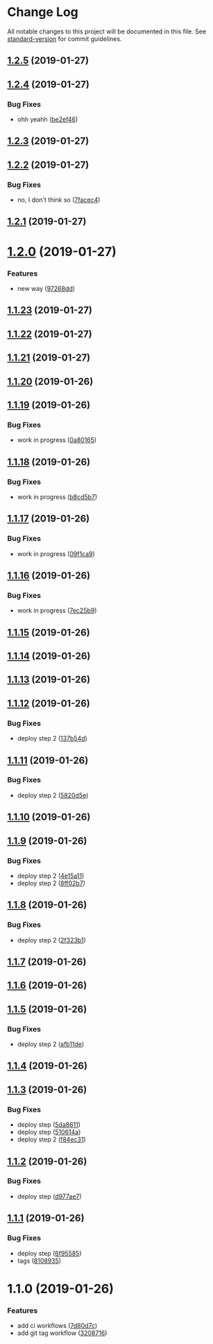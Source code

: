 # Change Log

All notable changes to this project will be documented in this file. See [standard-version](https://github.com/conventional-changelog/standard-version) for commit guidelines.

<a name="1.2.5"></a>
## [1.2.5](https://github.com/predescu/testing-circle-ci/compare/v1.2.4...v1.2.5) (2019-01-27)



<a name="1.2.4"></a>
## [1.2.4](https://github.com/predescu/testing-circle-ci/compare/v1.2.3...v1.2.4) (2019-01-27)


### Bug Fixes

* ohh yeahh ([be2ef46](https://github.com/predescu/testing-circle-ci/commit/be2ef46))



<a name="1.2.3"></a>
## [1.2.3](https://github.com/predescu/testing-circle-ci/compare/v1.2.2...v1.2.3) (2019-01-27)



<a name="1.2.2"></a>
## [1.2.2](https://github.com/predescu/testing-circle-ci/compare/v1.2.1...v1.2.2) (2019-01-27)


### Bug Fixes

* no, I don't think so ([7facec4](https://github.com/predescu/testing-circle-ci/commit/7facec4))



<a name="1.2.1"></a>
## [1.2.1](https://github.com/predescu/testing-circle-ci/compare/v1.2.0...v1.2.1) (2019-01-27)



<a name="1.2.0"></a>
# [1.2.0](https://github.com/predescu/testing-circle-ci/compare/v1.1.23...v1.2.0) (2019-01-27)


### Features

* new way ([97268dd](https://github.com/predescu/testing-circle-ci/commit/97268dd))



<a name="1.1.23"></a>
## [1.1.23](https://github.com/predescu/testing-circle-ci/compare/v1.1.22...v1.1.23) (2019-01-27)



<a name="1.1.22"></a>
## [1.1.22](https://github.com/predescu/testing-circle-ci/compare/v1.1.21...v1.1.22) (2019-01-27)



<a name="1.1.21"></a>
## [1.1.21](https://github.com/predescu/testing-circle-ci/compare/v1.1.20...v1.1.21) (2019-01-27)



<a name="1.1.20"></a>
## [1.1.20](https://github.com/predescu/testing-circle-ci/compare/v1.1.19...v1.1.20) (2019-01-26)



<a name="1.1.19"></a>
## [1.1.19](https://github.com/predescu/testing-circle-ci/compare/v1.1.18...v1.1.19) (2019-01-26)


### Bug Fixes

* work in progress ([0a80165](https://github.com/predescu/testing-circle-ci/commit/0a80165))



<a name="1.1.18"></a>
## [1.1.18](https://github.com/predescu/testing-circle-ci/compare/v1.1.17...v1.1.18) (2019-01-26)


### Bug Fixes

* work in progress ([b8cd5b7](https://github.com/predescu/testing-circle-ci/commit/b8cd5b7))



<a name="1.1.17"></a>
## [1.1.17](https://github.com/predescu/testing-circle-ci/compare/v1.1.16...v1.1.17) (2019-01-26)


### Bug Fixes

* work in progress ([09f1ca9](https://github.com/predescu/testing-circle-ci/commit/09f1ca9))



<a name="1.1.16"></a>
## [1.1.16](https://github.com/predescu/testing-circle-ci/compare/v1.1.15...v1.1.16) (2019-01-26)


### Bug Fixes

* work in progress ([7ec25b9](https://github.com/predescu/testing-circle-ci/commit/7ec25b9))



<a name="1.1.15"></a>
## [1.1.15](https://github.com/predescu/testing-circle-ci/compare/v1.1.14...v1.1.15) (2019-01-26)



<a name="1.1.14"></a>
## [1.1.14](https://github.com/predescu/testing-circle-ci/compare/v1.1.13...v1.1.14) (2019-01-26)



<a name="1.1.13"></a>
## [1.1.13](https://github.com/predescu/testing-circle-ci/compare/v1.1.12...v1.1.13) (2019-01-26)



<a name="1.1.12"></a>
## [1.1.12](https://github.com/predescu/testing-circle-ci/compare/v1.1.11...v1.1.12) (2019-01-26)


### Bug Fixes

* deploy step 2 ([137b54d](https://github.com/predescu/testing-circle-ci/commit/137b54d))



<a name="1.1.11"></a>
## [1.1.11](https://github.com/predescu/testing-circle-ci/compare/v1.1.10...v1.1.11) (2019-01-26)


### Bug Fixes

* deploy step 2 ([5820d5e](https://github.com/predescu/testing-circle-ci/commit/5820d5e))



<a name="1.1.10"></a>
## [1.1.10](https://github.com/predescu/testing-circle-ci/compare/v1.1.9...v1.1.10) (2019-01-26)



<a name="1.1.9"></a>
## [1.1.9](https://github.com/predescu/testing-circle-ci/compare/v1.1.8...v1.1.9) (2019-01-26)


### Bug Fixes

* deploy step 2 ([4e15a11](https://github.com/predescu/testing-circle-ci/commit/4e15a11))
* deploy step 2 ([8ff02b7](https://github.com/predescu/testing-circle-ci/commit/8ff02b7))



<a name="1.1.8"></a>
## [1.1.8](https://github.com/predescu/testing-circle-ci/compare/v1.1.7...v1.1.8) (2019-01-26)


### Bug Fixes

* deploy step 2 ([2f323b1](https://github.com/predescu/testing-circle-ci/commit/2f323b1))



<a name="1.1.7"></a>
## [1.1.7](https://github.com/predescu/testing-circle-ci/compare/v1.1.6...v1.1.7) (2019-01-26)



<a name="1.1.6"></a>
## [1.1.6](https://github.com/predescu/testing-circle-ci/compare/v1.1.5...v1.1.6) (2019-01-26)



<a name="1.1.5"></a>
## [1.1.5](https://github.com/predescu/testing-circle-ci/compare/v1.1.4...v1.1.5) (2019-01-26)


### Bug Fixes

* deploy step 2 ([afb11de](https://github.com/predescu/testing-circle-ci/commit/afb11de))



<a name="1.1.4"></a>
## [1.1.4](https://github.com/predescu/testing-circle-ci/compare/v1.1.3...v1.1.4) (2019-01-26)



<a name="1.1.3"></a>
## [1.1.3](https://github.com/predescu/testing-circle-ci/compare/v1.1.2...v1.1.3) (2019-01-26)


### Bug Fixes

* deploy step ([5da8611](https://github.com/predescu/testing-circle-ci/commit/5da8611))
* deploy step ([510614a](https://github.com/predescu/testing-circle-ci/commit/510614a))
* deploy step 2 ([f84ec31](https://github.com/predescu/testing-circle-ci/commit/f84ec31))



<a name="1.1.2"></a>
## [1.1.2](https://github.com/predescu/testing-circle-ci/compare/v1.1.1...v1.1.2) (2019-01-26)


### Bug Fixes

* deploy step ([d977ae7](https://github.com/predescu/testing-circle-ci/commit/d977ae7))



<a name="1.1.1"></a>
## [1.1.1](https://github.com/predescu/testing-circle-ci/compare/v1.1.0...v1.1.1) (2019-01-26)


### Bug Fixes

* deploy step ([6f95585](https://github.com/predescu/testing-circle-ci/commit/6f95585))
* tags ([8108935](https://github.com/predescu/testing-circle-ci/commit/8108935))



<a name="1.1.0"></a>
# 1.1.0 (2019-01-26)


### Features

* add ci workflows ([7d80d7c](https://github.com/predescu/testing-circle-ci/commit/7d80d7c))
* add git tag workflow ([3208716](https://github.com/predescu/testing-circle-ci/commit/3208716))
